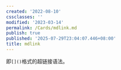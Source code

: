 ```yaml
---
created: '2022-08-10'
cssclasses: ''
modified: '2023-03-14'
permalink: /Cards/mdlink.md
publish: true
published: '2025-07-29T23:04:07.446+08:00'
title: mdlink
---
```

即`[]()`格式的超链接语法。